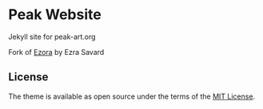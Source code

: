# Peak Website

Jekyll site for peak-art.org

Fork of [Ezora](http://www.ezrasavard.com/ezorademo) by Ezra Savard

## License

The theme is available as open source under the terms of the [MIT License](http://opensource.org/licenses/MIT).

